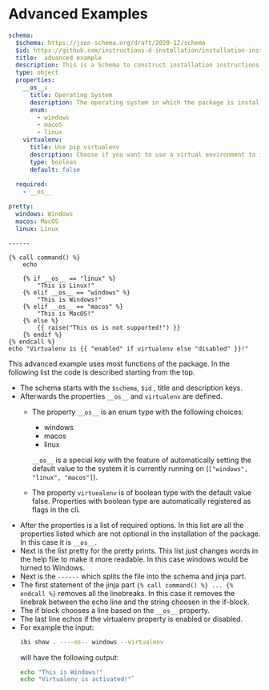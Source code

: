 # Advanced Examples

```yaml
schema:
  $schema: https://json-schema.org/draft/2020-12/schema
  $id: https://github.com/instructions-d-installation/installation-instruction/doc/usage_docs/advanced_examples.md 
  title:  advanced example 
  description: This is a Schema to construct installation instructions for the advanced example.
  type: object
  properties:
    __os__:
      title: Operating System
      description: The operating system in which the package is installed.
      enum: 
        - windows
        - macoS
        - linux
    virtualenv:
      title: Use pip virtualenv
      description: Choose if you want to use a virtual environment to install the package.   
      type: boolean 
      default: false
      
  required:
    - __os__

pretty:
  windows: Windows
  macos: MacOS
  linux: Linux

```
```
------
```
```jinja
{% call command() %}
    echo

    {% if __os__ == "linux" %}
        "This is Linux!"
    {% elif __os__ == "windows" %}
        "This is Windows!"
    {% elif __os__ == "macos" %}
        "This is MacOS!"
    {% else %}
        {{ raise("This os is not supported!") }}
    {% endif %}
{% endcall %}
echo "Virtualenv is {{ "enabled" if virtualenv else "disabled" }}!"

```

This advanced example uses most functions of the package. In the following list the code is described starting from the top. 

* The schema starts with the `$schema`, `$id` , title and description keys.
* Afterwards the properties `__os__` and `virtualenv` are defined.
  * The property `__os__` is an enum type with the following choices:
      * windows
      * macos
      * linux  
      
       `__os__` is a special key with the feature of automatically setting the default value to the system it is currently running on (`["windows", "linux", "macos"]`).
  * The property `virtuealenv` is of boolean type with the default value false. Properties with boolean type are automatically registered as flags in the cli. 
* After the properties is a list of required options. In this list are all the properties listed which are not optional in the installation of the package. In this case it is `__os__`.
* Next is the list pretty for the pretty prints. This list just changes words in the help file to make it more readable. In this case windows would be turned to Windows.
* Next is the `------` which splits the file into the schema and jinja part. 
* The first statement of the jinja part `{% call command() %} ... {% endcall %}` removes all the linebreaks. In this case it removes  the linebrak between the echo line and the string choosen in the if-block. 
* The if block chooses a line based on the `__os__` property.
* The last line echos if the virtualenv property is enabled or disabled.
* For example the input:
  ```bash
  ibi show . ----os-- windows --virtualenv
  ```
  will have the following output: 
  ```bash
  echo "This is Windows!"
  echo "Virtualenv is activated!"`
  ```
